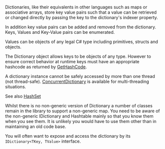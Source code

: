 Dictionaries, like their equivalents in other languages such as maps or associative arrays, store key value pairs such that a value can be retrieved or changed directly by passing the key to the dictionary's indexer property.

In addition key value pairs can be added and removed from the dictionary.  Keys, Values and Key-Value pairs can be enumerated.

Values can be objects of any legal C# type including primitives, structs and objects.

The Dictionary object allows keys to be objects of any type.  However to ensure correct behavior at runtime keys must have an appropriate hashcode as returned by [GetHashCode][gethashcode].



A dictionary instance cannot be safely accessed by more than one thread (not thread-safe).  [ConcurrentDictionary][concurrent-dictionary] is available for multi-threading situations.

See also [HashSet][hashset]

Whilst there is no non-generic version of Dictionary a number of classes remain in the library to support a non-generic map.  You need to be aware of the non-generic IDictionary and Hashtable mainly so that you know them when you see them.  It is unlikely you would have to use them other than in maintaining an old code base.

You will often want to expose and access the dictionary by its `IDictionary<TKey, TValue>` interface.

[concurrent-dictionary]: https://docs.microsoft.com/en-gb/dotnet/api/system.collections.concurrent.concurrentdictionary-2?view=netcore-3.1
[hashset]: https://docs.microsoft.com/en-gb/dotnet/api/system.collections.generic.hashset-1?view=netcore-3.1
[gethashcode]: https://docs.microsoft.com/en-us/dotnet/api/system.object.gethashcode?view=netcore-3.1
